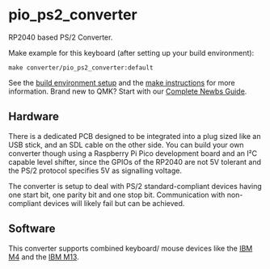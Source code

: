 # pio_ps2_converter

RP2040 based PS/2 Converter.

Make example for this keyboard (after setting up your build environment):

    make converter/pio_ps2_converter:default

See the [build environment setup](https://docs.qmk.fm/#/getting_started_build_tools) and the [make instructions](https://docs.qmk.fm/#/getting_started_make_guide) for more information. Brand new to QMK? Start with our [Complete Newbs Guide](https://docs.qmk.fm/#/newbs).

## Hardware

There is a dedicated PCB designed to be integrated into a plug sized like an USB stick, and an SDL cable on the other side. You can build your own converter though using a Raspberry Pi Pico development board and an I²C capable level shifter, since the GPIOs of the RP2040 are not 5V tolerant and the PS/2 protocol specifies 5V as signalling voltage.

The converter is setup to deal with PS/2 standard-compliant devices having one start bit, one parity bit and one stop bit. Communication with non-compliant devices will likely fail but can be achieved.

## Software

This converter supports combined keyboard/ mouse devices like the [IBM M4](https://sharktastica.co.uk/wiki?id=modelm4) and the [IBM M13](https://sharktastica.co.uk/wiki?id=modelm13).
